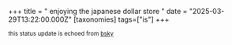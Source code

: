 +++
title = " enjoying the japanese dollar store "
date = "2025-03-29T13:22:00.000Z"
[taxonomies]
tags=["is"]
+++

<small>this status update is echoed from [bsky](https://bsky.app/profile/nonmodernist-is.bsky.social/post/3lljx4mbdas2p)</small>